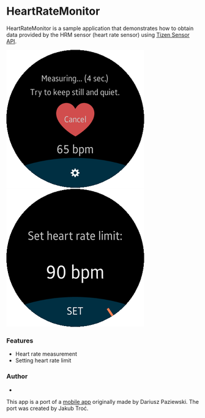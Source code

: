 ﻿# HeartRateMonitor
HeartRateMonitor is a sample application that demonstrates how to obtain data provided by the HRM sensor (heart rate sensor) using [Tizen Sensor API](https://developer.tizen.org/dev-guide/csapi/api/Tizen.Sensor.html).

![MainPage](./Screenshots/main_page.png)
![SettingsPage](./Screenshots/settings_page.png)

### Features
* Heart rate measurement
* Setting heart rate limit

### Author
* 
This app is a port of a [mobile app](/../../tree/master/Mobile/HeartRateMonitor) originally made by Dariusz Paziewski. The port was created by Jakub Troć.